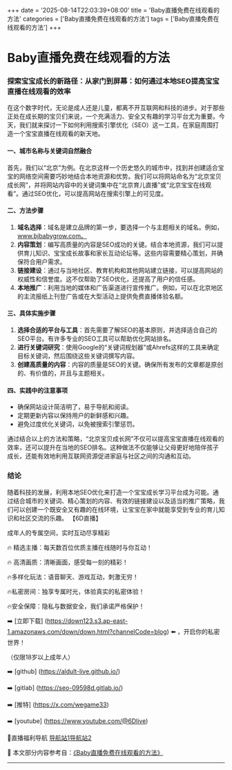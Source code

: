 +++
date = '2025-08-14T22:03:39+08:00'
title = 'Baby直播免费在线观看的方法'
categories = ['Baby直播免费在线观看的方法']
tags = ['Baby直播免费在线观看的方法']
+++

# Baby直播免费在线观看的方法

### 探索宝宝成长的新路径：从家门到屏幕：如何通过本地SEO提高宝宝直播在线观看的效率

在这个数字时代，无论是成人还是儿童，都离不开互联网和科技的进步。对于那些正处在成长期的宝贝们来说，一个充满活力、安全又有趣的学习平台尤为重要。今天，我们就来探讨一下如何利用搜索引擎优化（SEO）这一工具，在家庭周围打造一个宝宝直播在线观看的新天地。

#### 一、城市名称与关键词自然融合

首先，我们以“北京”为例。在北京这样一个历史悠久的城市中，找到并创建适合宝宝的网络空间需要巧妙地结合本地资源和优势。我们可以将网站命名为“北京宝贝成长网”，并将网站内容中的关键词集中在“北京育儿直播”或“北京宝宝在线观看”。通过SEO优化，可以提高网站在搜索引擎上的可见度。

#### 二、方法步骤

1. **域名选择**：域名是建立品牌的第一步，要选择一个与主题相关的域名。例如，www.bjbabygrow.com。
2. **内容策划**：编写高质量的内容是SEO成功的关键。结合本地资源，我们可以提供育儿知识、宝宝成长故事和家长互动论坛等。这些内容需要精心策划，并确保符合用户需求。
3. **链接建设**：通过与当地社区、教育机构和其他网站建立链接，可以提高网站的权威性和信誉度。这不仅帮助了SEO优化，还提高了用户的信任感。
4. **本地推广**：利用当地的媒体和广告渠道进行宣传推广。例如，可以在北京地区的主流报纸上刊登广告或在大型活动上提供免费直播体验名额。

#### 三、具体实施步骤

1. **选择合适的平台与工具**：首先需要了解SEO的基本原则，并选择适合自己的SEO平台。有许多专业的SEO工具可以帮助优化网站排名。
2. **进行关键词研究**：使用Google的“关键词规划器”或Ahrefs这样的工具来确定目标关键词，然后围绕这些关键词撰写内容。
3. **创建高质量的内容**：内容的质量是SEO的关键。确保所有发布的文章都是原创的、有价值的，并且与主题相关。

#### 四、实践中的注意事项

- 确保网站设计简洁明了，易于导航和阅读。
- 定期更新内容以保持用户的新鲜感和兴趣。
- 避免过度优化关键词，以免被搜索引擎惩罚。

通过结合以上的方法和策略，“北京宝贝成长网”不仅可以提高宝宝直播在线观看的效率，还可以提升在当地的SEO排名。这种做法不仅能够让父母更好地陪伴孩子成长，还能有效地利用互联网资源促进家庭与社区之间的沟通和互动。

### 结论

随着科技的发展，利用本地SEO优化来打造一个宝宝成长学习平台成为可能。通过结合城市的关键词、精心策划的内容、有效的链接建设以及适当的推广策略，我们可以创建一个既安全又有趣的在线环境，让宝宝在家中就能享受到专业的育儿知识和社区交流的乐趣。
【6D直播】

 成年人的专属空间，实时互动尽享精彩

🔥 精选主播：每天数百位优质主播在线随时与你互动！

🔥 高清画质：清晰画面，感受每一刻的精彩！

🔥多样化玩法：语音聊天、游戏互动，刺激无穷！

🔥私密房间：独享专属时光，体验真实的私密体验！

🔥安全保障：隐私与数据安全，我们承诺严格保护！

➡️ [立即下载] (https://down123.s3.ap-east-1.amazonaws.com/down/down.html?channelCode=blog) ⬅️ ，开启你的私密世界！

 （仅限18岁以上成年人）

➡️ [github] (https://aldult-live.github.io/)

➡️ [gitlab] (https://seo-09598d.gitlab.io/)

➡️ [推特] (https://x.com/wegame33)

➡️ [youtube] (https://www.youtube.com/@6Dlive)

🔞直播福利导航   [导航站1](https://webstack-86085a.gitlab.io/)[导航站2](https://onlygit123-2.github.io/)

📘 本文部分内容参考自：[《Baby直播免费在线观看的方法》](https://webstack-hugo-11.pages.dev/)

---
